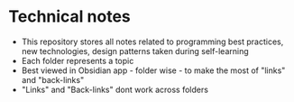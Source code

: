 # Technical notes

* This repository stores all notes related to programming best practices, new technologies, design patterns taken during self-learning
* Each folder represents a topic
* Best viewed in Obsidian app - folder wise - to make the most of "links" and "back-links"
* "Links" and "Back-links" dont work across folders